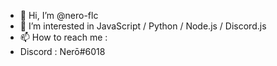- 👋 Hi, I’m @nero-flc
- 👀 I’m interested in JavaScript / Python / Node.js / Discord.js 
- 📫 How to reach me : 
- Discord : Nerō#6018

<!---
nero-flc/nero-flc is a ✨ special ✨ repository because its `README.md` (this file) appears on your GitHub profile.
You can click the Preview link to take a look at your changes.
--->
